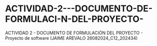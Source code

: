 # ACTIVIDAD-2---DOCUMENTO-DE-FORMULACI-N-DEL-PROYECTO-
ACTIVIDAD 2 - DOCUMENTO DE FORMULACIÓN DEL PROYECTO - Proyecto de software (JAIME AREVALO 26082024_C12_202434)
